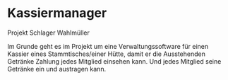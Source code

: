 # Kassiermanager
Projekt Schlager Wahlmüller

Im Grunde geht es im Projekt um eine Verwaltungssoftware für einen Kassier eines Stammtisches/einer Hütte, damit er die Ausstehenden Getränke Zahlung jedes Mitglied einsehen kann. Und jedes Mitglied seine Getränke ein und austragen kann.
